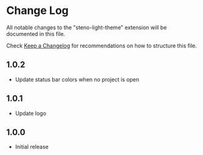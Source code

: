 # Change Log

All notable changes to the "steno-light-theme" extension will be documented in this file.

Check [Keep a Changelog](http://keepachangelog.com/) for recommendations on how to structure this file.

## 1.0.2

- Update status bar colors when no project is open

## 1.0.1

- Update logo

## 1.0.0

- Initial release

